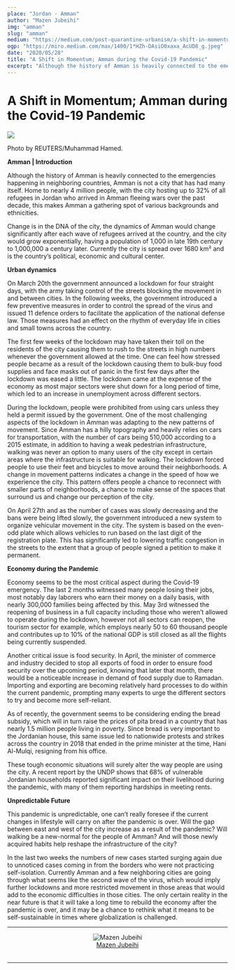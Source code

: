 ```yaml
---
place: "Jordan - Amman"
author: "Mazen Jubeihi"
img: "amman"
slug: "amman"
medium: "https://medium.com/post-quarantine-urbanism/a-shift-in-momentum-amman-during-the-covid-19-pandemic-cf6b98f26b32"
ogp: "https://miro.medium.com/max/1400/1*HZh-DAsiO0xaxa_AcUD8_g.jpeg"
date: "2020/05/28"
title: "A Shift in Momentum; Amman during the Covid-19 Pandemic"
excerpt: "Although the history of Amman is heavily connected to the emergencies happening in neighboring countries, Amman is not a city that has had many itself. Home to nearly 4 million people, with the city hosting up to 32%"
---
```


A Shift in Momentum; Amman during the Covid-19 Pandemic
=======================================================

<img class="s t u he ai" src="https://miro.medium.com/max/1400/1*HZh-DAsiO0xaxa_AcUD8_g.jpeg"/>

Photo by REUTERS/Muhammad Hamed.

**Amman | Introduction**

Although the history of Amman is heavily connected to the emergencies happening in neighboring countries, Amman is not a city that has had many itself. Home to nearly 4 million people, with the city hosting up to 32% of all refugees in Jordan who arrived in Amman fleeing wars over the past decade, this makes Amman a gathering spot of various backgrounds and ethnicities.

Change is in the DNA of the city, the dynamics of Amman would change significantly after each wave of refugees arrived at the country, and the city would grow exponentially, having a population of 1,000 in late 19th century to 1,000,000 a century later. Currently the city is spread over 1680 km² and is the country’s political, economic and cultural center.

**Urban dynamics**

On March 20th the government announced a lockdown for four straight days, with the army taking control of the streets blocking the movement in and between cities. In the following weeks, the government introduced a few preventive measures in order to control the spread of the virus and issued 11 defence orders to facilitate the application of the national defense law. Those measures had an effect on the rhythm of everyday life in cities and small towns across the country.

The first few weeks of the lockdown may have taken their toll on the residents of the city causing them to rush to the streets in high numbers whenever the government allowed at the time. One can feel how stressed people became as a result of the lockdown causing them to bulk-buy food supplies and face masks out of panic in the first few days after the lockdown was eased a little. The lockdown came at the expense of the economy as most major sectors were shut down for a long period of time, which led to an increase in unemployment across different sectors.

During the lockdown, people were prohibited from using cars unless they held a permit issued by the government. One of the most challenging aspects of the lockdown in Amman was adapting to the new patterns of movement. Since Amman has a hilly topography and heavily relies on cars for transportation, with the number of cars being 510,000 according to a 2015 estimate, in addition to having a weak pedestrian infrastructure, walking was never an option to many users of the city except in certain areas where the infrastructure is suitable for walking. The lockdown forced people to use their feet and bicycles to move around their neighborhoods. A change in movement patterns indicates a change in the speed of how we experience the city. This pattern offers people a chance to reconnect with smaller parts of neighborhoods, a chance to make sense of the spaces that surround us and change our perception of the city.

On April 27th and as the number of cases was slowly decreasing and the bans were being lifted slowly, the government introduced a new system to organize vehicular movement in the city. The system is based on the even-odd plate which allows vehicles to run based on the last digit of the registration plate. This has significantly led to lowering traffic congestion in the streets to the extent that a group of people signed a petition to make it permanent.

**Economy during the Pandemic**

Economy seems to be the most critical aspect during the Covid-19 emergency. The last 2 months witnessed many people losing their jobs, most notably day laborers who earn their money on a daily basis, with nearly 300,000 families being affected by this. May 3rd witnessed the reopening of business in a full capacity including those who weren’t allowed to operate during the lockdown, however not all sectors can reopen, the tourism sector for example, which employs nearly 50 to 60 thousand people and contributes up to 10% of the national GDP is still closed as all the flights being currently suspended.

Another critical issue is food security. In April, the minister of commerce and industry decided to stop all exports of food in order to ensure food security over the upcoming period, knowing that later that month, there would be a noticeable increase in demand of food supply due to Ramadan. Importing and exporting are becoming relatively hard processes to do within the current pandemic, prompting many experts to urge the different sectors to try and become more self-reliant.

As of recently, the government seems to be considering ending the bread subsidy, which will in turn raise the prices of pita bread in a country that has nearly 1.5 million people living in poverty. Since bread is very important to the Jordanian house, this same issue led to nationwide protests and strikes across the country in 2018 that ended in the prime minister at the time, Hani Al-Mulqi, resigning from his office.

These tough economic situations will surely alter the way people are using the city. A recent report by the UNDP shows that 68% of vulnerable Jordanian households reported significant impact on their livelihood during the pandemic, with many of them reporting hardships in meeting rents.

**Unpredictable Future**

This pandemic is unpredictable, one can’t really foresee if the current changes in lifestyle will carry on after the pandemic is over. Will the gap between east and west of the city increase as a result of the pandemic? Will walking be a new-normal for the people of Amman? And will those newly acquired habits help reshape the infrastructure of the city?

In the last two weeks the numbers of new cases started surging again due to unnoticed cases coming in from the borders who were not practicing self-isolation. Currently Amman and a few neighboring cities are going through what seems like the second wave of the virus, which would imply further lockdowns and more restricted movement in those areas that would add to the economic difficulties in those cities. The only certain reality in the near future is that it will take a long time to rebuild the economy after the pandemic is over, and it may be a chance to rethink what it means to be self-sustainable in times where globalization is challenged.

---

<div style="display: flex; margin-bottom: 2rem">
    <div style="margin: 0 auto; text-align: center">
        <img alt="Mazen Jubeihi" src="https://miro.medium.com/fit/c/96/96/0*BnYAl4zXHK62WyTY.jpg"/>
        <br/>
        <a href="https://medium.com/@MazenJ?source=post_page-----cf6b98f26b32----------------------">Mazen Jubeihi</a>
    </div>
</div>

---